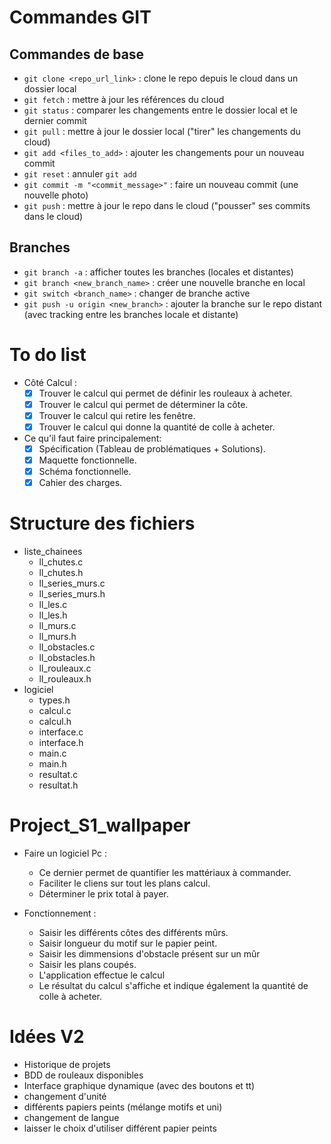 # Commandes GIT

## Commandes de base

- `git clone <repo_url_link>` : clone le repo depuis le cloud dans un dossier local
- `git fetch` : mettre à jour les références du cloud
- `git status` : comparer les changements entre le dossier local et le dernier commit
- `git pull` : mettre à jour le dossier local ("tirer" les changements du cloud)
- `git add <files_to_add>` : ajouter les changements pour un nouveau commit
- `git reset` : annuler `git add`
- `git commit -m "<commit_message>"` : faire un nouveau commit (une nouvelle photo)
- `git push` : mettre à jour le repo dans le cloud ("pousser" ses commits dans le cloud)

## Branches

- `git branch -a` : afficher toutes les branches (locales et distantes)
- `git branch <new_branch_name>` : créer une nouvelle branche en local
- `git switch <branch_name>` : changer de branche active
- `git push -u origin <new_branch>` : ajouter la branche sur le repo distant (avec tracking entre les branches locale et distante)

# To do list

- Côté Calcul :
    - [x] Trouver le calcul qui permet de définir les rouleaux à acheter.
    - [x] Trouver le calcul qui permet de déterminer la côte.
    - [x] Trouver le calcul qui retire les fenêtre.
    - [x] Trouver le calcul qui donne la quantité de colle à acheter.

- Ce qu'il faut faire principalement:
    - [x] Spécification (Tableau de problématiques + Solutions).
    - [x] Maquette fonctionnelle.
    - [x] Schéma fonctionnelle.
    - [x] Cahier des charges.

# Structure des fichiers

- liste_chainees
    - ll_chutes.c
    - ll_chutes.h
    - ll_series_murs.c
    - ll_series_murs.h
    - ll_les.c
    - ll_les.h
    - ll_murs.c
    - ll_murs.h
    - ll_obstacles.c
    - ll_obstacles.h
    - ll_rouleaux.c
    - ll_rouleaux.h
- logiciel
    - types.h
    - calcul.c
    - calcul.h
    - interface.c
    - interface.h
    - main.c
    - main.h
    - resultat.c
    - resultat.h

# Project_S1_wallpaper

- Faire un logiciel Pc :
    - Ce dernier permet de quantifier les mattériaux à commander.
    - Faciliter le cliens sur tout les plans calcul.
    - Déterminer le prix total à payer.

- Fonctionnement :
    - Saisir les différents côtes des différents mûrs.
    - Saisir longueur du motif sur le papier peint.
    - Saisir les dimmensions d'obstacle présent sur un mûr
    - Saisir les plans coupés.
    - L'application effectue le calcul
    - Le résultat du calcul s'affiche et indique également la quantité de colle à acheter.

# Idées V2

- Historique de projets
- BDD de rouleaux disponibles
- Interface graphique dynamique (avec des boutons et tt)
- changement d'unité
- différents papiers peints (mélange motifs et uni)
- changement de langue
- laisser le choix d'utiliser différent papier peints
